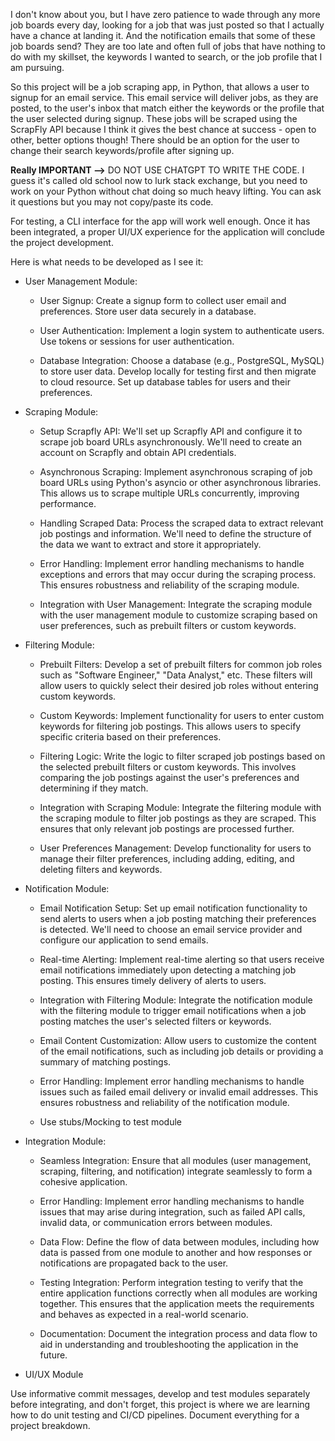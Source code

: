 I don't know about you, but I have zero patience to wade through any more job boards every day, looking for a job that was just posted so that I actually have a chance at landing it. 
And the notification emails that some of these job boards send? They are too late and often full of jobs that have nothing to do with my skillset, the keywords I wanted to search, or the job profile that I am pursuing. 

So this project will be a job scraping app, in Python, that allows a user to signup for an email service. 
This email service will deliver jobs, as they are posted, to the user's inbox that match either the keywords or the profile that the user selected during signup.
These jobs will be scraped using the ScrapFly API because I think it gives the best chance at success - open to other, better options though!
There should be an option for the user to change their search keywords/profile after signing up.

**Really IMPORTANT -->** DO NOT USE CHATGPT TO WRITE THE CODE. I guess it's called old school now to lurk stack exchange, but you need to work on your Python without chat doing so much heavy lifting. You can ask it questions but you may not copy/paste its code.

For testing, a CLI interface for the app will work well enough. Once it has been integrated, a proper UI/UX experience for the application will conclude the project development.

Here is what needs to be developed as I see it:

*    User Management Module:
      *  User Signup:
        Create a signup form to collect user email and preferences.
        Store user data securely in a database.

      *  User Authentication:
        Implement a login system to authenticate users.
        Use tokens or sessions for user authentication.

      *  Database Integration:
        Choose a database (e.g., PostgreSQL, MySQL) to store user data. Develop locally for testing first and then migrate to cloud resource.
        Set up database tables for users and their preferences.

*    Scraping Module:
      * Setup Scrapfly API: We'll set up Scrapfly API and configure it to scrape job board URLs asynchronously. We'll need to create an account on Scrapfly and obtain API credentials.

      * Asynchronous Scraping: Implement asynchronous scraping of job board URLs using Python's asyncio or other asynchronous libraries. This allows us to scrape multiple URLs concurrently, improving performance.

      * Handling Scraped Data: Process the scraped data to extract relevant job postings and information. We'll need to define the structure of the data we want to extract and store it appropriately.

      * Error Handling: Implement error handling mechanisms to handle exceptions and errors that may occur during the scraping process. This ensures robustness and reliability of the scraping module.

      * Integration with User Management: Integrate the scraping module with the user management module to customize scraping based on user preferences, such as prebuilt filters or custom keywords.

*    Filtering Module:
      * Prebuilt Filters: Develop a set of prebuilt filters for common job roles such as "Software Engineer," "Data Analyst," etc. These filters will allow users to quickly select their desired job roles without entering custom keywords.

      * Custom Keywords: Implement functionality for users to enter custom keywords for filtering job postings. This allows users to specify specific criteria based on their preferences.

      * Filtering Logic: Write the logic to filter scraped job postings based on the selected prebuilt filters or custom keywords. This involves comparing the job postings against the user's preferences and determining if they match.

      * Integration with Scraping Module: Integrate the filtering module with the scraping module to filter job postings as they are scraped. This ensures that only relevant job postings are processed further.

      * User Preferences Management: Develop functionality for users to manage their filter preferences, including adding, editing, and deleting filters and keywords.

*    Notification Module:
      * Email Notification Setup: Set up email notification functionality to send alerts to users when a job posting matching their preferences is detected. We'll need to choose an email service provider and configure our application to send emails.

      * Real-time Alerting: Implement real-time alerting so that users receive email notifications immediately upon detecting a matching job posting. This ensures timely delivery of alerts to users.

      * Integration with Filtering Module: Integrate the notification module with the filtering module to trigger email notifications when a job posting matches the user's selected filters or keywords.

      * Email Content Customization: Allow users to customize the content of the email notifications, such as including job details or providing a summary of matching postings.

      * Error Handling: Implement error handling mechanisms to handle issues such as failed email delivery or invalid email addresses. This ensures robustness and reliability of the notification module.
 
      * Use stubs/Mocking to test module

*    Integration Module:
      * Seamless Integration: Ensure that all modules (user management, scraping, filtering, and notification) integrate seamlessly to form a cohesive application.

      * Error Handling: Implement error handling mechanisms to handle issues that may arise during integration, such as failed API calls, invalid data, or communication errors between modules.

      * Data Flow: Define the flow of data between modules, including how data is passed from one module to another and how responses or notifications are propagated back to the user.

      * Testing Integration: Perform integration testing to verify that the entire application functions correctly when all modules are working together. This ensures that the application meets the requirements and behaves as expected in a real-world scenario.

      * Documentation: Document the integration process and data flow to aid in understanding and troubleshooting the application in the future.
 
*    UI/UX Module

Use informative commit messages, develop and test modules separately before integrating, and don't forget, this project is where we are learning how to do unit testing and CI/CD pipelines. Document everything for a project breakdown.
